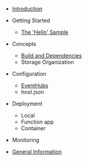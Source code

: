 

* [Introduction](/)

* Getting Started
  * [The 'Hello' Sample](hello-sample.md)

* Concepts
  * [Build and Dependencies](build.md)
  * Storage Organization

* Configuration
  * [EventHubs](eventhubs.md)
  * host.json

* Deployment
  * Local
  * Function app
  * Container

* Monitoring

* [General Information](general.md)
